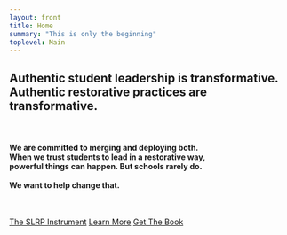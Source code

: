```yaml
---
layout: front
title: Home
summary: "This is only the beginning"
toplevel: Main
---
```


<h2><strong>Authentic student leadership is transformative.<br/>
Authentic restorative practices are transformative.</strong></h2><br/>

<h4>We are committed to merging and deploying both.<br/>
When we trust students to lead in a restorative way,<br/>
powerful things can happen. But schools rarely do.<br/><br/>
<strong>We want to help change that.</strong></h4><br/>

<a href="/instrument" class="btn-get-started scrollto">The SLRP Instrument</a> 
<a href="/resources" class="btn-get-started scrollto">Learn More</a> 
<a href="/book" class="btn-get-started scrollto">Get The Book</a>             
